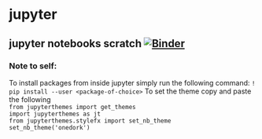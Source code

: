 # jupyter
jupyter notebooks scratch
[![Binder](https://mybinder.org/badge_logo.svg)](https://mybinder.org/v2/gh/thepinkturtle/jupyter.git/master)
---
### Note to self:
To install packages from inside jupyter simply run the following command:
```! pip install --user <package-of-choice>```
To set the theme copy and paste the following\
```from jupyterthemes import get_themes```\
```import jupyterthemes as jt```\
```from jupyterthemes.stylefx import set_nb_theme```\
```set_nb_theme('onedork')```
